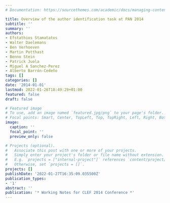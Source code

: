 ```yaml
---
# Documentation: https://sourcethemes.com/academic/docs/managing-content/

title: Overview of the author identification task at PAN 2014
subtitle: ''
summary: ''
authors:
- Efstathios Stamatatos
- Walter Daelemans
- Ben Verhoeven
- Martin Potthast
- Benno Stein
- Patrick Juola
- Miguel A Sanchez-Perez
- Alberto Barrón-Cedeño
tags: []
categories: []
date: '2014-01-01'
lastmod: 2022-01-26T18:49:29+01:00
featured: false
draft: false

# Featured image
# To use, add an image named `featured.jpg/png` to your page's folder.
# Focal points: Smart, Center, TopLeft, Top, TopRight, Left, Right, BottomLeft, Bottom, BottomRight.
image:
  caption: ''
  focal_point: ''
  preview_only: false

# Projects (optional).
#   Associate this post with one or more of your projects.
#   Simply enter your project's folder or file name without extension.
#   E.g. `projects = ["internal-project"]` references `content/project/deep-learning/index.md`.
#   Otherwise, set `projects = []`.
projects: []
publishDate: '2022-01-27T16:35:09.035500Z'
publication_types:
- '1'
abstract: ''
publication: '* Working Notes for CLEF 2014 Conference *'
---
```

